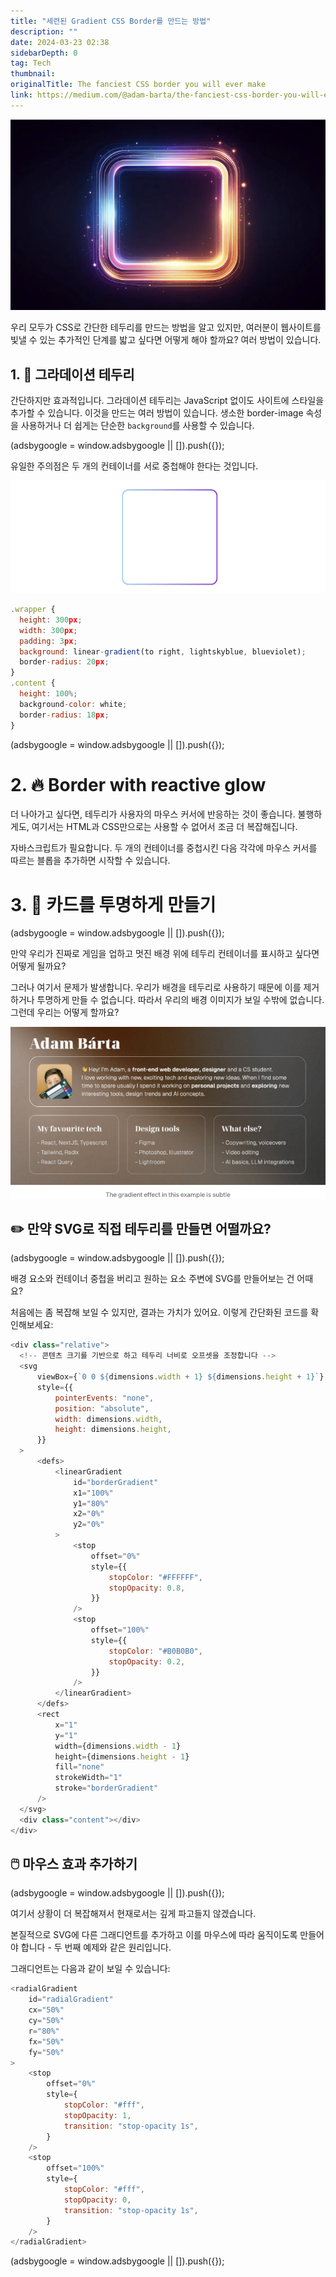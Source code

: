 ```yaml
---
title: "세련된 Gradient CSS Border를 만드는 방법"
description: ""
date: 2024-03-23 02:38
sidebarDepth: 0
tag: Tech
thumbnail:
originalTitle: The fanciest CSS border you will ever make
link: https://medium.com/@adam-barta/the-fanciest-css-border-you-will-ever-make-5ce8f6bb41c7
---
```


![이미지](./img/The-fanciest-CSS-border-you-will-ever-make_0.png)

우리 모두가 CSS로 간단한 테두리를 만드는 방법을 알고 있지만, 여러분이 웹사이트를 빛낼 수 있는 추가적인 단계를 밟고 싶다면 어떻게 해야 할까요? 여러 방법이 있습니다.

## 1. 🔖 그라데이션 테두리

간단하지만 효과적입니다. 그라데이션 테두리는 JavaScript 없이도 사이트에 스타일을 추가할 수 있습니다. 이것을 만드는 여러 방법이 있습니다. 생소한 border-image 속성을 사용하거나 더 쉽게는 단순한 `background`를 사용할 수 있습니다.

<!-- ui-log 수평형 -->

<ins class="adsbygoogle"
      style="display:block"
      data-ad-client="ca-pub-4877378276818686"
      data-ad-slot="9743150776"
      data-ad-format="auto"
      data-full-width-responsive="true"></ins>
<component is="script">
(adsbygoogle = window.adsbygoogle || []).push({});
</component>

유일한 주의점은 두 개의 컨테이너를 서로 중첩해야 한다는 것입니다.

![이미지](./img/The-fanciest-CSS-border-you-will-ever-make_1.png)

```js
.wrapper {
  height: 300px;
  width: 300px;
  padding: 3px;
  background: linear-gradient(to right, lightskyblue, blueviolet);
  border-radius: 20px;
}
.content {
  height: 100%;
  background-color: white;
  border-radius: 18px;
}
```

<!-- ui-log 수평형 -->

<ins class="adsbygoogle"
      style="display:block"
      data-ad-client="ca-pub-4877378276818686"
      data-ad-slot="9743150776"
      data-ad-format="auto"
      data-full-width-responsive="true"></ins>
<component is="script">
(adsbygoogle = window.adsbygoogle || []).push({});
</component>

# 2. 🔥 Border with reactive glow

더 나아가고 싶다면, 테두리가 사용자의 마우스 커서에 반응하는 것이 좋습니다. 불행하게도, 여기서는 HTML과 CSS만으로는 사용할 수 없어서 조금 더 복잡해집니다.

자바스크립트가 필요합니다. 두 개의 컨테이너를 중첩시킨 다음 각각에 마우스 커서를 따르는 블롭을 추가하면 시작할 수 있습니다.

# 3. 🎉 카드를 투명하게 만들기

<!-- ui-log 수평형 -->

<ins class="adsbygoogle"
      style="display:block"
      data-ad-client="ca-pub-4877378276818686"
      data-ad-slot="9743150776"
      data-ad-format="auto"
      data-full-width-responsive="true"></ins>
<component is="script">
(adsbygoogle = window.adsbygoogle || []).push({});
</component>

만약 우리가 진짜로 게임을 업하고 멋진 배경 위에 테두리 컨테이너를 표시하고 싶다면 어떻게 될까요?

그러나 여기서 문제가 발생합니다. 우리가 배경을 테두리로 사용하기 때문에 이를 제거하거나 투명하게 만들 수 없습니다. 따라서 우리의 배경 이미지가 보일 수밖에 없습니다. 그런데 우리는 어떻게 할까요?

![이미지](./img/The-fanciest-CSS-border-you-will-ever-make_2.png)

## ✏️ 만약 SVG로 직접 테두리를 만들면 어떨까요?

<!-- ui-log 수평형 -->

<ins class="adsbygoogle"
      style="display:block"
      data-ad-client="ca-pub-4877378276818686"
      data-ad-slot="9743150776"
      data-ad-format="auto"
      data-full-width-responsive="true"></ins>
<component is="script">
(adsbygoogle = window.adsbygoogle || []).push({});
</component>

배경 요소와 컨테이너 중첩을 버리고 원하는 요소 주변에 SVG를 만들어보는 건 어때요?

처음에는 좀 복잡해 보일 수 있지만, 결과는 가치가 있어요. 이렇게 간단화된 코드를 확인해보세요:

```js
<div class="relative">
  <!-- 콘텐츠 크기를 기반으로 하고 테두리 너비로 오프셋을 조정합니다 -->
  <svg
      viewBox={`0 0 ${dimensions.width + 1} ${dimensions.height + 1}`}
      style={{
          pointerEvents: "none",
          position: "absolute",
          width: dimensions.width,
          height: dimensions.height,
      }}
  >
      <defs>
          <linearGradient
              id="borderGradient"
              x1="100%"
              y1="80%"
              x2="0%"
              y2="0%"
          >
              <stop
                  offset="0%"
                  style={{
                      stopColor: "#FFFFFF",
                      stopOpacity: 0.8,
                  }}
              />
              <stop
                  offset="100%"
                  style={{
                      stopColor: "#B0B0B0",
                      stopOpacity: 0.2,
                  }}
              />
          </linearGradient>
      </defs>
      <rect
          x="1"
          y="1"
          width={dimensions.width - 1}
          height={dimensions.height - 1}
          fill="none"
          strokeWidth="1"
          stroke="borderGradient"
      />
  </svg>
  <div class="content"></div>
</div>
```

## 🖱️ 마우스 효과 추가하기

<!-- ui-log 수평형 -->

<ins class="adsbygoogle"
      style="display:block"
      data-ad-client="ca-pub-4877378276818686"
      data-ad-slot="9743150776"
      data-ad-format="auto"
      data-full-width-responsive="true"></ins>
<component is="script">
(adsbygoogle = window.adsbygoogle || []).push({});
</component>

여기서 상황이 더 복잡해져서 현재로서는 깊게 파고들지 않겠습니다.

본질적으로 SVG에 다른 그래디언트를 추가하고 이를 마우스에 따라 움직이도록 만들어야 합니다 - 두 번째 예제와 같은 원리입니다.

그래디언트는 다음과 같이 보일 수 있습니다:

```js
<radialGradient
    id="radialGradient"
    cx="50%"
    cy="50%"
    r="80%"
    fx="50%"
    fy="50%"
>
    <stop
        offset="0%"
        style={
            stopColor: "#fff",
            stopOpacity: 1,
            transition: "stop-opacity 1s",
        }
    />
    <stop
        offset="100%"
        style={
            stopColor: "#fff",
            stopOpacity: 0,
            transition: "stop-opacity 1s",
        }
    />
</radialGradient>
```

<!-- ui-log 수평형 -->

<ins class="adsbygoogle"
      style="display:block"
      data-ad-client="ca-pub-4877378276818686"
      data-ad-slot="9743150776"
      data-ad-format="auto"
      data-full-width-responsive="true"></ins>
<component is="script">
(adsbygoogle = window.adsbygoogle || []).push({});
</component>
